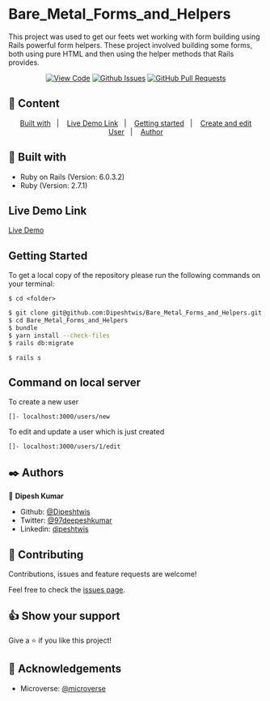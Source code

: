 # Bare_Metal_Forms_and_Helpers

This project was used to get our feets wet working with form building using Rails powerful form helpers. These project involved building some forms, both using pure HTML and then using the helper methods that Rails provides.
      

<div align="center">

[![View Code](https://img.shields.io/badge/View%20-Code-green)](https://github.com/Dipeshtwis/Bare_Metal_Forms_and_Helpers)
[![Github Issues](https://img.shields.io/badge/GitHub-Issues-orange)](https://github.com/Dipeshtwis/Bare_Metal_Forms_and_Helpers/issues)
[![GitHub Pull Requests](https://img.shields.io/badge/GitHub-Pull%20Requests-blue)](https://github.com/Dipeshtwis/Bare_Metal_Forms_and_Helpers/pulls)

</div>

## 📝 Content

<p align="center">
<a href="#with">Built with</a>&nbsp;&nbsp;&nbsp;|&nbsp;&nbsp;&nbsp;
<a href="#ll">Live Demo Link</a>&nbsp;&nbsp;&nbsp;|&nbsp;&nbsp;&nbsp;
<a href="#gs">Getting started</a>&nbsp;&nbsp;&nbsp;|&nbsp;&nbsp;&nbsp;
<a href="#sc">Create and edit User</a>&nbsp;&nbsp;&nbsp;|&nbsp;&nbsp;&nbsp;
<a href="#author">Author</a>
</p>

## 🔧 Built with<a name = "with"></a>

- Ruby on Rails (Version: 6.0.3.2)
- Ruby (Version: 2.7.1)

## Live Demo Link <a name = "ll"></a>

[Live Demo](https://murmuring-gorge-19580.herokuapp.com)


## Getting Started <a name = "gs"></a>

To get a local copy of the repository please run the following commands on your terminal:

```
$ cd <folder>
```

~~~bash
$ git clone git@github.com:Dipeshtwis/Bare_Metal_Forms_and_Helpers.git
$ cd Bare_Metal_Forms_and_Helpers
$ bundle
$ yarn install --check-files
$ rails db:migrate
~~~

```
$ rails s
```

## Command on local server <a name = "sc"></a>

To create a new user 
```
[]- localhost:3000/users/new
```

To edit and update a user which is just created
```
[]- localhost:3000/users/1/edit
```

## ✒️  Authors <a name = "author"></a>


👤 **Dipesh Kumar**

- Github: [@Dipeshtwis](https://github.com/Dipeshtwis)
- Twitter: [@97deepeshkumar](https://twitter.com/97deepeshkumar)
- Linkedin: [dipeshtwis](https://www.linkedin.com/in/dipeshtwis/)



## 🤝 Contributing

Contributions, issues and feature requests are welcome!

Feel free to check the [issues page](https://github.com/Dipeshtwis/Bare_Metal_Forms_and_Helpers/issues).


## 👍 Show your support

Give a ⭐️ if you like this project!

## :clap: Acknowledgements

- Microverse: [@microverse](https://www.microverse.org/)

